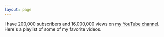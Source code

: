 ```yaml
---
layout: page
---
```

I have 200,000 subscribers and 16,000,000 views on [my YouTube channel](https://www.youtube.com/stevemould). Here's a playlist of some of my favorite videos.